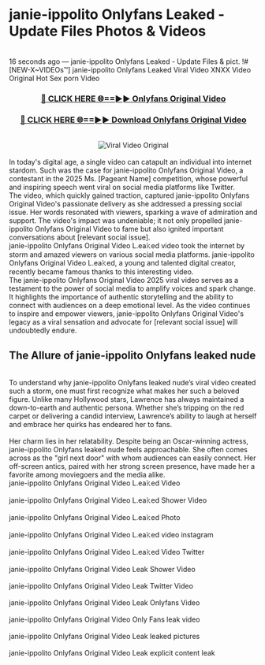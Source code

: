# janie-ippolito Onlyfans Leaked - Update Files Photos & Videos 
<br>
16 seconds ago — janie-ippolito Onlyfans Leaked - Update Files & pict. !#[NEW-X~VIDEOs™] janie-ippolito Onlyfans Leaked Viral Video XNXX Video Original Hot Sex porn Video
<br>
<div align="center">
<h3><a href="http://freeplayer.one?title=janie-ippolito&ref=25OR" rel="nofollow">🔴 CLICK HERE 🌐==►► Onlyfans Original Video</a></h3>
<h3><a href="http://freeplayer.one?title=janie-ippolito&ref=25OR" rel="nofollow">🔴 CLICK HERE 🌐==►► Download Onlyfans Original Video</a></h3>
<br>
<a href="http://freeplayer.one?title=janie-ippolito&ref=25OR" rel="nofollow" data-target="animated-image.originalLink"><img src="https://i.ibb.co.com/xMMVF88/686577567.gif" alt="Viral Video Original" style="max-width: 100%; display: inline-block;" data-target="animated-image.originalImage"></a>
</div>
<br>
In today's digital age, a single video can catapult an individual into internet stardom. Such was the case for janie-ippolito Onlyfans Original Video, a contestant in the 2025 Ms. [Pageant Name] competition, whose powerful and inspiring speech went viral on social media platforms like Twitter.
<br>
The video, which quickly gained traction, captured janie-ippolito Onlyfans Original Video's passionate delivery as she addressed a pressing social issue. Her words resonated with viewers, sparking a wave of admiration and support. The video's impact was undeniable; it not only propelled janie-ippolito Onlyfans Original Video to fame but also ignited important conversations about [relevant social issue].
<br>
janie-ippolito Onlyfans Original Video L.ea𝚔ed video took the internet by storm and amazed viewers on various social media platforms. janie-ippolito Onlyfans Original Video L.ea𝚔ed, a young and talented digital creator, recently became famous thanks to this interesting video.
<br>
The janie-ippolito Onlyfans Original Video 2025 viral video serves as a testament to the power of social media to amplify voices and spark change. It highlights the importance of authentic storytelling and the ability to connect with audiences on a deep emotional level. As the video continues to inspire and empower viewers, janie-ippolito Onlyfans Original Video's legacy as a viral sensation and advocate for [relevant social issue] will undoubtedly endure.
<br>
<h2>The Allure of janie-ippolito Onlyfans leaked nude</h2>
<br>
To understand why janie-ippolito Onlyfans leaked nude’s viral video created such a storm, one must first recognize what makes her such a beloved figure. Unlike many Hollywood stars, Lawrence has always maintained a down-to-earth and authentic persona. Whether she’s tripping on the red carpet or delivering a candid interview, Lawrence’s ability to laugh at herself and embrace her quirks has endeared her to fans.
<br><br>
Her charm lies in her relatability. Despite being an Oscar-winning actress, janie-ippolito Onlyfans leaked nude feels approachable. She often comes across as the "girl next door" with whom audiences can easily connect. Her off-screen antics, paired with her strong screen presence, have made her a favorite among moviegoers and the media alike.
<br>
janie-ippolito Onlyfans Original Video L.ea𝚔ed Video
<br><br>
janie-ippolito Onlyfans Original Video L.ea𝚔ed Shower Video
<br><br>
janie-ippolito Onlyfans Original Video L.ea𝚔ed Photo
<br><br>
janie-ippolito Onlyfans Original Video L.ea𝚔ed video instagram
<br><br>
janie-ippolito Onlyfans Original Video L.ea𝚔ed Video Twitter
<br><br>
janie-ippolito Onlyfans Original Video Leak Shower Video
<br><br>
janie-ippolito Onlyfans Original Video Leak Twitter Video
<br><br>
janie-ippolito Onlyfans Original Video Leak Onlyfans Video
<br><br>
janie-ippolito Onlyfans Original Video Only Fans leak video
<br><br>
janie-ippolito Onlyfans Original Video Leak leaked pictures
<br><br>
janie-ippolito Onlyfans Original Video Leak explicit content leak